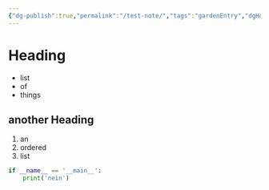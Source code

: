```yaml
---
{"dg-publish":true,"permalink":"/test-note/","tags":"gardenEntry","dgHomeLink":true,"dgPassFrontmatter":false,"dgShowBacklinks":false,"dgShowLocalGraph":false,"dgShowInlineTitle":false}
---
```



# Heading

- list
- of
- things

## another Heading

1. an
2. ordered
3. list

```python
if __name__ == '__main__':
	print('nein')
```
